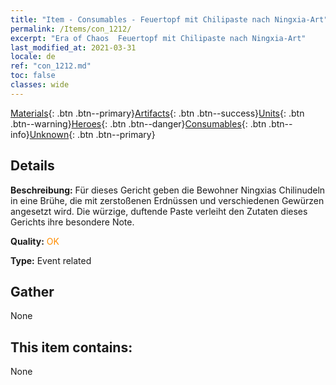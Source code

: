 ```yaml
---
title: "Item - Consumables - Feuertopf mit Chilipaste nach Ningxia-Art"
permalink: /Items/con_1212/
excerpt: "Era of Chaos  Feuertopf mit Chilipaste nach Ningxia-Art"
last_modified_at: 2021-03-31
locale: de
ref: "con_1212.md"
toc: false
classes: wide
---
```

 [Materials](/de/Items/){: .btn .btn--primary}[Artifacts](/de/Items/Artifacts/){: .btn .btn--success}[Units](/de/Items/Units/){: .btn .btn--warning}[Heroes](/de/Items/Heroes/){: .btn .btn--danger}[Consumables](/de/Items/Consumables/){: .btn .btn--info}[Unknown](/de/Items/Unknown/){: .btn .btn--primary}

## Details
 **Beschreibung:** Für dieses Gericht geben die Bewohner Ningxias Chilinudeln in eine Brühe, die mit zerstoßenen Erdnüssen und verschiedenen Gewürzen angesetzt wird. Die würzige, duftende Paste verleiht den Zutaten dieses Gerichts ihre besondere Note.

 **Quality:** <span style="color: #FF8C00">OK</span>

 **Type:** Event related

## Gather

  None

## This item contains:

  None

